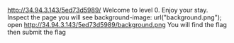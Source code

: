 http://34.94.3.143/5ed73d5989/
Welcome to level 0. Enjoy your stay.
Inspect the page you will see background-image: url("background.png");
open http://34.94.3.143/5ed73d5989/background.png
You will find the flag then submit the flag
